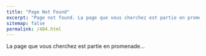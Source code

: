 ```yaml
---
title: "Page Not Found"
excerpt: "Page not found. La page que vous cherchez est partie en promenade."
sitemap: false
permalink: /404.html
---
```


 La page que vous cherchez est partie en promenade...
